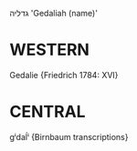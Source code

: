 גדליה
'Gedaliah (name)'

WESTERN
========

Gedalie {Friedrich 1784: XVI}

CENTRAL
========

gⁱdaĺⁱ {Birnbaum transcriptions}